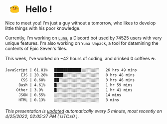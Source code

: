 <h1>   <img src="./spoink.gif" style="vertical-align:middle;" width="30px">   Hello ! </h1>

Nice to meet you! I'm just a guy without a tomorrow, who likes to develop little things with his poor knowledge.

Currently, I'm working on <a href='https://github.com/Asgarrrr/Luna'>`Luna`</a>, a Discord bot used by 74525 users with very unique features. I'm also working on `Yuna Unpack`, a tool for datamining the contents of Epic Seven's files.

This week, I've worked on ~42 hours of coding, and drinked 0 coffees ☕.

```
JavaScript │ 61.81%   ████████████░░░░░░░░   26 hrs 49 mins
       EJS │ 20.28%   ████░░░░░░░░░░░░░░░░   8 hrs 48 mins
       CSS │ 8.68%    ██░░░░░░░░░░░░░░░░░░   3 hrs 46 mins
      Bash │ 4.61%    █░░░░░░░░░░░░░░░░░░░   1 hr 59 mins
     Other │ 3.9%     █░░░░░░░░░░░░░░░░░░░   1 hr 41 mins
      JSON │ 0.55%    ░░░░░░░░░░░░░░░░░░░░   14 mins
      HTML │ 0.13%    ░░░░░░░░░░░░░░░░░░░░   3 mins
```

###### This presentation is [updated](https://github.com/Asgarrrr) automatically every 5 minute, most recently on 4/25/2022, 02:05:37 PM ( UTC±0 ).